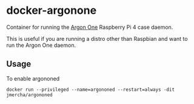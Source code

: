 # docker-argonone

Container for running the [Argon One](https://www.argon40.com/catalog/product/view/id/52/s/argon-one-raspberry-pi-4-case/) Raspberry Pi 4 case daemon.

This is useful if you are running a distro other than Raspbian and want to run the Argon One daemon.

## Usage 

To enable argononed

```
docker run --privileged --name=argononed --restart=always -dit jmercha/argononed
```
